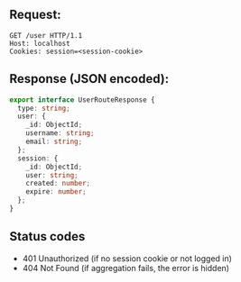 ## Request:
```http
GET /user HTTP/1.1
Host: localhost
Cookies: session=<session-cookie>
```

## Response (JSON encoded):
```ts
export interface UserRouteResponse {
  type: string;
  user: {
    _id: ObjectId;
    username: string;
    email: string;
  };
  session: {
    _id: ObjectId;
    user: string;
    created: number;
    expire: number;
  };
}
```

## Status codes
- 401 Unauthorized (if no session cookie or not logged in)
- 404 Not Found (if aggregation fails, the error is hidden)
